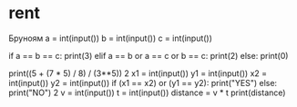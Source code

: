 # rent
Бруноям
a = int(input())
b = int(input())
c = int(input())

if a == b == c:
print(3)
elif a == b or a == c or b == c:
print(2)
else:
print(0)

print((5 + (7 * 5) / 8) / (3**5))
2
x1 = int(input())
y1 = int(input())
x2 = int(input())
y2 = int(input())
if (x1 == x2) or (y1 == y2):
print("YES")
else:
print("NO")
2
v = int(input())
t = int(input())
distance = v * t
print(distance)
